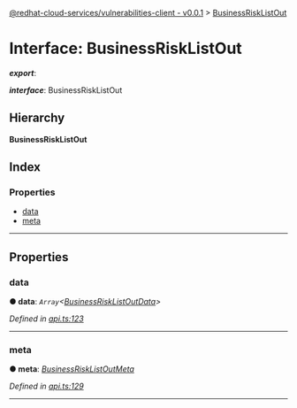 [@redhat-cloud-services/vulnerabilities-client - v0.0.1](../README.md) > [BusinessRiskListOut](../interfaces/businessrisklistout.md)

# Interface: BusinessRiskListOut

*__export__*: 

*__interface__*: BusinessRiskListOut

## Hierarchy

**BusinessRiskListOut**

## Index

### Properties

* [data](businessrisklistout.md#data)
* [meta](businessrisklistout.md#meta)

---

## Properties

<a id="data"></a>

###  data

**● data**: *`Array`<[BusinessRiskListOutData](businessrisklistoutdata.md)>*

*Defined in [api.ts:123](https://github.com/RedHatInsights/javascript-clients/blob/master/packages/vulnerabilities/api.ts#L123)*

___
<a id="meta"></a>

###  meta

**● meta**: *[BusinessRiskListOutMeta](businessrisklistoutmeta.md)*

*Defined in [api.ts:129](https://github.com/RedHatInsights/javascript-clients/blob/master/packages/vulnerabilities/api.ts#L129)*

___

